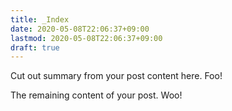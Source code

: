 ```yaml
---
title: _Index
date: 2020-05-08T22:06:37+09:00
lastmod: 2020-05-08T22:06:37+09:00
draft: true
---
```


Cut out summary from your post content here.
Foo!

<!--more-->

The remaining content of your post.
Woo!
